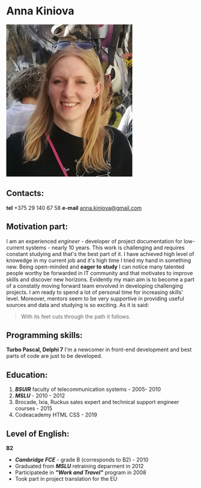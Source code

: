 # Anna Kiniova

![My Photo](Anna_photo.jpg)

## Contacts:
**tel** +375 29 140 67 58 **e-mail** anna.kiniova@gmail.com

## Motivation part:
I am an experienced *engineer* - developer of project documentation for low-current systems - nearly 10 years. This work is challenging and requires constant studying and that's the best part of it. 
I have achieved high level of knowedge in my current job and it's high time I tried my hand in something new.
Being open-minded and **eager to study** I can notice many talented people worthy be forwarded in IT community and that motivates to improve skills and discover new horizons. 
Evidently my main aim is to become a part of a constatly moving forward team envolved in developing challenging projects. 
I am ready to spend a lot of personal time for increasing skills' level. Moreover, mentors seem to be very supportive in providing useful sources and data and studying is so exciting.
As it is said:
>	With its feet cuts through the path it follows.

## Programming skills: 
**Turbo Pascal, Delphi 7**
I'm a newcomer in front-end development and best parts of code are just to be developed.

## Education:
1. __*BSUIR*__ faculty of telecommunication systems - 2005- 2010
1. __*MSLU*__ - 2010 - 2012
1. Brocade, Ixia, Ruckus sales expert and technical support engineer courses - 2015
1. Codeacademy HTML CSS - 2019

## Level of English: 
**B2**
* __*Cambridge FCE*__ - grade B (corresponds to B2) - 2010
* Graduated from __*MSLU*__ retraining deparment in 2012 
* Participatede in __*"Work and Travel"*__ program in 2008
* Took part in project translation for the EU 


